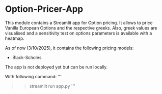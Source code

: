 # Option-Pricer-App

This module contains a Streamlit app for Option pricing. It allows to price Vanilla European Options and the respective greeks.
Also, greek values are visualised and a sensitivity test on options parameters is available with a heatmap.

As of now (3/10/2025), it contains the following pricing models:
- Black-Scholes

The app is not deployed yet but can be run locally.

With following command:
'''
>>streamlit run app.py
'''

